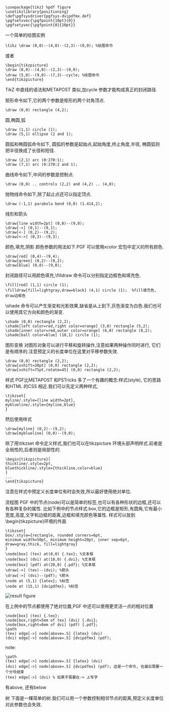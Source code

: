 ```
\usepackage{tikz} %pdf figure
\usetikzlibrary{positioning}
\def\pgfsysdriver{pgfsys-dvipdfmx.def}
\pgfsetxvec{\pgfpoint{10pt}{0}}
\pgfsetyvec{\pgfpoint{0}{10pt}}
```

一个简单的绘图实例
```
\tikz \draw (0,0)--(4,0)--(2,3)--(0,0); %绘图命令
```
或者
```
\begin{tikzpicture}
\draw (0,0)--(4,0)--(2,3)--(0,0);
\draw (5,0)--(9,0)--(7,3)--cycle; %绘图命令
\end{tikzpicture}
```

TikZ 中直线的语法和METAPOST 类似,加cycle 参数才能构成真正的封闭路径.

矩形命令如下,它的两个参数是矩形的两个对角顶点.
```
\draw (0,0) rectangle (4,2);
```

圆,椭圆,弧
```
\draw (1,1) circle (1);
\draw (5,1) ellipse (2 and 1);
```
圆弧和椭圆弧命令如下,
圆弧的参数是起始点,起始角度,终止角度,半径,
椭圆弧则把半径换成了长径和短径.
```
\draw (2,1) arc (0:270:1);
\draw (7,1) arc (0:270:2 and 1);
```

曲线命令如下,中间的参数是控制点.
```
\draw (0,0) .. controls (2,2) and (4,2) .. (4,0);
```

抛物线命令如下,除了起止点还可以指定顶点.
```
\draw (-1,1) parabola bend (0,0) (1.414,2);
```

线形和箭头
```
\draw[line width=2pt] (0,0)--(9,0);
\draw[->] (0,1)--(9,1);
\draw[<-] (0,2)--(9,2);
\draw[<->] (0,3)--(9,3);
```

颜色,填充,阴影
颜色参数的用法如下.PGF 可以使用xcolor 宏包中定义的所有颜色.
```
\draw[red] (0,4)--(9,4);
\draw[green] (0,2)--(9,2);
\draw[blue] (0,0)--(9,0);
```
封闭路径可以用颜色填充,\filldraw 命令可以分别指定边框色和填充色.
```
\fill[red] (1,1) circle (1);
\filldraw[fill=lightgray,draw=black] (4,1) circle (1);  %fill填充色, draw边框色
```

\shade 命令可以产生渐变和光影效果,缺省是从上到下,灰色渐变为白色.我们也可以使用其它方向和颜色的渐变.
```
\shade (0,0) rectangle (2,2);
\shade[left color=red,right color=orange] (3,0) rectangle (5,2);
\shade[inner color=red,outer color=orange] (6,0) rectangle (8,2);
\shade[ball color=blue] (10,1) circle (1);
```

图形变换
对图形对象可以进行平移和旋转操作,注意如果两种操作同时进行,
它们是有顺序的.注意预定义的长度单位在这里对平移参数失效.
```
\draw (0,0) rectangle (2,2);
\draw[xshift=30pt] (0,0) rectangle (2,2);
\draw[xshift=75pt,rotate=45] (0,0) rectangle (2,2);
```

样式
PGF比METAPOST 和PSTricks 多了一个有趣的概念:样式(style),
它的思路和HTML 的CSS 相近.我们可以先定义两种样式,
```
\tikzset{
myline/.style={line width=2pt},
myblueline/.style={myline,blue}
}
```
然后使用样式
```
\draw[myline] (0,2)--(9,2);
\draw[myblueline] (0,0)--(9,0);
```

除了用\tikzset 命令定义样式,我们也可以在tikzpicture 环境头部声明样式.前者是全局性的,后者则是局部性的.
```
\begin{tikzpicture}[
thickline/.style=2pt,
bluethickline/.style={thickline,color=blue}
]
...
\end{tikzpicture}
```
注意在样式中预定义长度单位有时会失效,所以最好使用绝对单位.

流程图
PGF 中的节点(node)可以是简单的标签,也可以有各种形状的边框,还可以有各种复杂的属性.
比如下例中的节点样式:box,它的边框是矩形,有圆角,它有最小宽度,高度,文字和边框的距离,边框和填充颜色等属性.
样式可以放到\begin{tikzpicture}环境的外面

```
\tikzset{
box/.style={rectangle, rounded corners=6pt,
minimum width=50pt, minimum height=20pt, inner sep=6pt,
draw=gray,thick, fill=lightgray}
}
\node[box] (tex) at(0,0) {.tex}; %文本框
\node[box] (dvi) at(10,0) {.dvi}; %文本框
\node[box] (pdf) at(20,0) {.pdf}; %文本框
\draw[->] (tex)--(dvi); %箭头
\draw[->] (dvi)--(pdf); %箭头
\node at (5,1) {latex}; %标签
\node at (15,1) {dvipdfmx}; %标签
```
![result figure](http://i.imgbox.com/Jyjfkpg4.jpg)

在上例中的节点都使用了绝对位置,PGF 中还可以使用更灵活一点的相对位置
```
\node[box] (tex) {.tex};
\node[box,right=5em of tex] (dvi) {.dvi};
\node[box,right=8em of dvi] (pdf) {.pdf};
\path
(tex) edge[->] node[above=.5] {latex} (dvi)
(dvi) edge[->] node[above=.5] {dvipdfmx} (pdf);
```

note:
```
\path
(tex) edge[->] node[above=.5] {latex} (dvi)
(dvi) edge[->] node[above=.5] {dvipdfmx} (pdf); 这是一个命令, 在最后需要一个分号结束
(tex) edge[->] (dvi) % 如果不需要在-> 上写字
```
有above, 还有below

树
下面是一棵简单的树.我们可以用一个参数控制相邻节点的距离,预定义长度单位对此参数也会失效.

